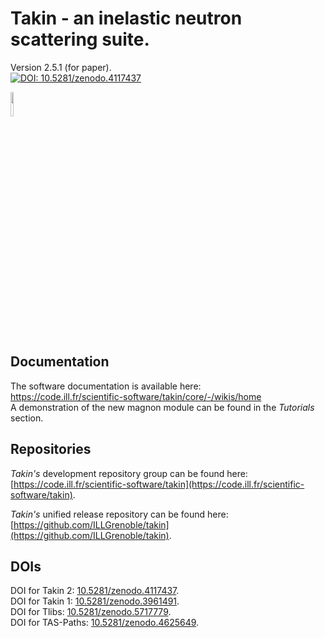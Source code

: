 # Takin - an inelastic neutron scattering suite.
Version 2.5.1 (for paper).  
[![DOI: 10.5281/zenodo.4117437](https://zenodo.org/badge/DOI/10.5281/zenodo.4117437.svg)](https://doi.org/10.5281/zenodo.4117437)

<img src="https://raw.githubusercontent.com/ILLGrenoble/takin/master/data/res/icons/takin.svg" width="10%" height="10%" title="Logo" alt="">


## Documentation
The software documentation is available here:  
https://code.ill.fr/scientific-software/takin/core/-/wikis/home  
A demonstration of the new magnon module can be found in the *Tutorials* section.


## Repositories
*Takin's* development repository group can be found here:  
[https://code.ill.fr/scientific-software/takin](https://code.ill.fr/scientific-software/takin).

*Takin's* unified release repository can be found here:  
[https://github.com/ILLGrenoble/takin](https://github.com/ILLGrenoble/takin).


## DOIs
DOI for Takin 2: [10.5281/zenodo.4117437](https://dx.doi.org/10.5281/zenodo.4117437).  
DOI for Takin 1: [10.5281/zenodo.3961491](https://dx.doi.org/10.5281/zenodo.3961491).  
DOI for Tlibs: [10.5281/zenodo.5717779](https://doi.org/10.5281/zenodo.5717779).  
DOI for TAS-Paths: [10.5281/zenodo.4625649](https://doi.org/10.5281/zenodo.4625649).  
